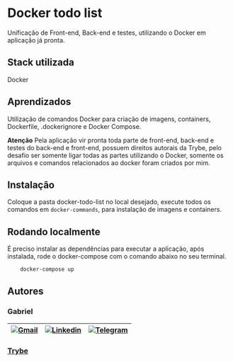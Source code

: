 # Docker todo list

Unificação de Front-end, Back-end e testes, utilizando o Docker em aplicação já pronta.
## Stack utilizada

Docker

## Aprendizados

Utilização de comandos Docker para criação de imagens, containers, Dockerfile, .dockerignore e Docker Compose.

**Atenção**
Pela aplicação vir pronta toda parte de front-end, back-end e testes do back-end e front-end, possuem direitos autorais da Trybe, pelo desafio ser somente ligar todas as partes utilizando o Docker, somente os arquivos e comandos relacionados ao docker foram criados por mim.
## Instalação

Coloque a pasta docker-todo-list no local desejado, execute todos os comandos em `docker-commands`, para instalação de imagens e containers.

## Rodando localmente

É preciso instalar as dependências para executar a aplicação, após instalada, rode o docker-compose com o comando abaixo no seu terminal.

```bash
    docker-compose up
```

## Autores
### Gabriel

| [![Gmail](https://img.shields.io/badge/Gmail-D14836?style=for-the-badge&logo=gmail&logoColor=white)](mailto:gabrielpbenedicto@gmail.com) | [![Linkedin](https://img.shields.io/badge/LinkedIn-0077B5?style=for-the-badge&logo=linkedin&logoColor=white)](https://www.linkedin.com/in/gabrielbenedicto/) | [![Telegram](https://img.shields.io/badge/Telegram-2CA5E0?style=for-the-badge&logo=telegram&logoColor=white)](https://t.me/gabrielbenedicto) |
| ------|-------|-----|

### [Trybe](https://betrybe.com)
